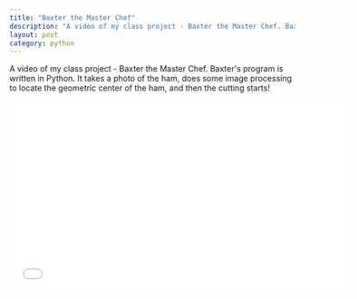 ```yaml
---
title: "Baxter the Master Chef"
description: "A video of my class project - Baxter the Master Chef. Baxter's program is written in Python. It takes a photo of the ham, does some image processing to locate the geometric center of the ham, and then the cutting starts!"
layout: post
category: python
---
```


A video of my class project - Baxter the Master Chef. Baxter's program is written in Python. It takes a photo of the ham, does some image processing to locate the geometric center of the ham, and then the cutting starts!

<iframe src="//player.vimeo.com/video/139166469" width="600" height="337" frameborder="0" webkitallowfullscreen mozallowfullscreen allowfullscreen></iframe>
